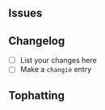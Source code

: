 ## Issues

<!-- paste an issue link here from github/gitlab -->

## Changelog

- [ ] List your changes here
- [ ] Make a `changie` entry

## Tophatting

<!-- paste in CLI output, log messages or screenshots showing your change works -->

<!-- Typical Terraform CRUD workflow

### Given this Terraform config file
```tf
# main.tf
```

### Create the `opslevel_<resource>` resource, `terraform apply`
```tf
# copy paste CLI outputs here
```

### Update the Terraform config file
```tf
# main.tf - with changes
```

### Update the `opslevel_<resource>` resource, `terraform apply`
```tf
# copy paste CLI outputs here
```

### Destroy the `opslevel_<resource>` resource, `terraform destroy`
```tf
# copy paste CLI outputs here
```

-->
